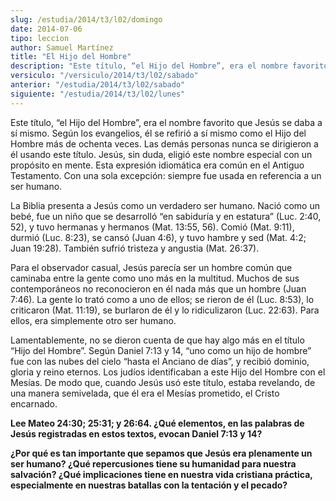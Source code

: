 ```yaml
---
slug: /estudia/2014/t3/l02/domingo
date: 2014-07-06
tipo: leccion
author: Samuel Martínez
title: "El Hijo del Hombre"
description: "Este título, “el Hijo del Hombre”, era el nombre favorito que Jesús se daba a  sí mismo. Según los evangelios, él se refirió a sí mismo como el Hijo del  Hombre más de ochenta veces. Las demás personas nunca se dirigieron a él usando  este título. Jesús, sin duda, eligió este ..."
versiculo: "/versiculo/2014/t3/l02/sabado"
anterior: "/estudia/2014/t3/l02/sabado"
siguiente: "/estudia/2014/t3/l02/lunes"
---
```


Este título, “el Hijo del Hombre”, era el nombre favorito que Jesús se daba a sí mismo. Según los evangelios, él se refirió a sí mismo como el Hijo del Hombre más de ochenta veces. Las demás personas nunca se dirigieron a él usando este título. Jesús, sin duda, eligió este nombre especial con un propósito en mente. Esta expresión idiomática era común en el Antiguo Testamento. Con una sola excepción: siempre fue usada en referencia a un ser humano.

La Biblia presenta a Jesús como un verdadero ser humano. Nació como un bebé, fue un niño que se desarrolló “en sabiduría y en estatura” (Luc. 2:40, 52), y tuvo hermanas y hermanos (Mat. 13:55, 56). Comió (Mat. 9:11), durmió (Luc. 8:23), se cansó (Juan 4:6), y tuvo hambre y sed (Mat. 4:2; Juan 19:28). También sufrió tristeza y angustia (Mat. 26:37).

Para el observador casual, Jesús parecía ser un hombre común que caminaba entre la gente como uno más en la multitud. Muchos de sus contemporáneos no reconocieron en él nada más que un hombre (Juan 7:46). La gente lo trató como a uno de ellos; se rieron de él (Luc. 8:53), lo criticaron (Mat. 11:19), se burlaron de él y lo ridiculizaron (Luc. 22:63). Para ellos, era simplemente otro ser humano.

Lamentablemente, no se dieron cuenta de que hay algo más en el título “Hijo del Hombre”. Según Daniel 7:13 y 14, “uno como un hijo de hombre” fue con las nubes del cielo “hasta el Anciano de días”, y recibió dominio, gloria y reino eternos. Los judíos identificaban a este Hijo del Hombre con el Mesías. De modo que, cuando Jesús usó este título, estaba revelando, de una manera semivelada, que él era el Mesías prometido, el Cristo encarnado.

**Lee Mateo 24:30; 25:31; y 26:64. ¿Qué elementos, en las palabras de Jesús registradas en estos textos, evocan Daniel 7:13 y 14?**

**¿Por qué es tan importante que sepamos que Jesús era plenamente un ser humano? ¿Qué repercusiones tiene su humanidad para nuestra salvación? ¿Qué implicaciones tiene en nuestra vida cristiana práctica, especialmente en nuestras batallas con la tentación y el pecado?**
